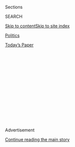 <div id="app">

<div>

<div>

<div>

<div class="NYTAppHideMasthead css-1q2w90k e1suatyy0">

<div class="section css-ui9rw0 e1suatyy2">

<div class="css-eph4ug er09x8g0">

<div class="css-6n7j50">

</div>

<span class="css-1dv1kvn">Sections</span>

<div class="css-10488qs">

<span class="css-1dv1kvn">SEARCH</span>

</div>

[Skip to content](#site-content)[Skip to site
index](#site-index)

</div>

<div id="masthead-section-label" class="css-1wr3we4 eaxe0e00">

[Politics](https://www.nytimes.com/section/politics)

</div>

<div class="css-10698na e1huz5gh0">

</div>

</div>

<div id="masthead-bar-one" class="section hasLinks css-15hmgas e1csuq9d3">

<div class="css-uqyvli e1csuq9d0">

</div>

<div class="css-1uqjmks e1csuq9d1">

</div>

<div class="css-9e9ivx">

[](https://myaccount.nytimes.com/auth/login?response_type=cookie&client_id=vi)

</div>

<div class="css-1bvtpon e1csuq9d2">

[Today’s
Paper](https://www.nytimes.com/section/todayspaper)

</div>

</div>

</div>

</div>

<div data-aria-hidden="false">

<div id="site-content" data-role="main">

<div>

<div class="css-1aor85t" style="opacity:0.000000001;z-index:-1;visibility:hidden">

<div class="css-1hqnpie">

<div class="css-epjblv">

<span class="css-17xtcya">[Politics](/section/politics)</span><span class="css-x15j1o">|</span><span class="css-fwqvlz">All
Combat Roles Now Open to Women, Defense Secretary
Says</span>

</div>

<div class="css-k008qs">

<div class="css-1iwv8en">

<span class="css-18z7m18"></span>

<div>

</div>

</div>

<span class="css-1n6z4y">https://nyti.ms/1Ns1Lv7</span>

<div class="css-1705lsu">

<div class="css-4xjgmj">

<div class="css-4skfbu" data-role="toolbar" data-aria-label="Social Media Share buttons, Save button, and Comments Panel with current comment count" data-testid="share-tools">

  - 
  - 
  - 
  - 
    
    <div class="css-6n7j50">
    
    </div>

  - 
  - 

</div>

</div>

</div>

</div>

</div>

</div>

<div class="css-13pd83m">

</div>

<div id="top-wrapper" class="css-1sy8kpn">

<div id="top-slug" class="css-l9onyx">

Advertisement

</div>

[Continue reading the main
story](#after-top)

<div class="ad top-wrapper" style="text-align:center;height:100%;display:block;min-height:250px">

<div id="top" class="place-ad" data-position="top" data-size-key="top">

</div>

</div>

<div id="after-top">

</div>

</div>

<div id="sponsor-wrapper" class="css-1hyfx7x">

<div id="sponsor-slug" class="css-19vbshk">

Supported by

</div>

[Continue reading the main
story](#after-sponsor)

<div id="sponsor" class="ad sponsor-wrapper" style="text-align:center;height:100%;display:block">

</div>

<div id="after-sponsor">

</div>

</div>

<div class="css-1vkm6nb ehdk2mb0">

# All Combat Roles Now Open to Women, Defense Secretary Says

</div>

![<span class="css-16f3y1r e13ogyst0">Defense Secretary Ashton B. Carter
announced the decision to open all combat jobs in the United States
military to women at a news conference on
Thursday.</span><span class="css-cch8ym"><span class="css-1dv1kvn">Credit</span><span class="css-cnj6d5 e1z0qqy90" itemprop="copyrightHolder"><span class="css-1ly73wi e1tej78p0">Credit...</span><span>Alex
Wong/Getty
Images</span></span></span>](https://static01.nyt.com/images/2015/12/03/multimedia/ash-carter-women/ash-carter-women-videoSixteenByNine3000.jpg)

<div class="css-xt80pu e12qa4dv0">

<div class="css-18e8msd">

<div class="css-vp77d3 epjyd6m0">

<div class="css-1baulvz">

By [<span class="css-1baulvz" itemprop="name">Matthew
Rosenberg</span>](http://www.nytimes.com/by/matthew-rosenberg) and
[<span class="css-1baulvz last-byline" itemprop="name">Dave
Philipps</span>](http://www.nytimes.com/by/dave-philipps)

</div>

</div>

  - Dec. 3,
    2015

  - 
    
    <div class="css-4xjgmj">
    
    <div class="css-d8bdto" data-role="toolbar" data-aria-label="Social Media Share buttons, Save button, and Comments Panel with current comment count" data-testid="share-tools">
    
      - 
      - 
      - 
      - 
        
        <div class="css-6n7j50">
        
        </div>
    
      - 
      - 
    
    </div>
    
    </div>

</div>

</div>

<div class="section meteredContent css-1r7ky0e" name="articleBody" itemprop="articleBody">

<div class="css-1fanzo5 StoryBodyCompanionColumn">

<div class="css-53u6y8">

In a historic transformation of the American military, Defense Secretary
Ashton B. Carter said on Thursday that the Pentagon would open all
combat jobs to women.

“There will be no exceptions,” Mr. Carter said at a news conference. He
added, “They’ll be allowed to drive tanks, fire mortars and lead
infantry soldiers into combat. They’ll be able to serve as Army Rangers
and Green Berets, Navy SEALs, Marine Corps infantry, Air Force
parajumpers and everything else that was previously open only to men.”

The groundbreaking decision overturns a longstanding rule that had
restricted women from combat roles, even though women have often found
themselves in combat in Iraq and Afghanistan over the past 14 years.

It is the latest in a long march of inclusive steps by the military,
including racial integration in 1948 and the lifting of the ban on gay
men and lesbians serving openly in the military in 2011. The decision
this week will open about 220,000 military jobs to women.

</div>

</div>

<div class="css-1fanzo5 StoryBodyCompanionColumn">

<div class="css-53u6y8">

The military faced a deadline set by the Obama administration three
years ago to integrate women into all combat jobs by January or ask for
specific exemptions. The Navy and Air Force have already opened almost
all combat positions to women, and the Army has increasingly integrated
its forces.

The announcement Thursday was a rebuke to the Marine Corps, which has a
93 percent male force dominated by infantry and a culture that still
segregates recruits by gender for basic training. In September, the
Marines requested an exemption for infantry and armor positions, citing
a yearlong study that showed integration could hurt its fighting
ability. But Mr. Carter said he overruled the Marines because the
military should operate under a common set of standards.

</div>

</div>

<div class="css-79elbk" data-testid="photoviewer-wrapper">

<div class="css-z3e15g" data-testid="photoviewer-wrapper-hidden">

</div>

<div class="css-1a48zt4 ehw59r15" data-testid="photoviewer-children">

![<span class="css-16f3y1r e13ogyst0" data-aria-hidden="true">United
States Army First Lt. Shaye Haver, center, and Capt. Kristen Griest,
right, in August after becoming the first female graduates of the Army's
demanding Ranger
School.</span><span class="css-cnj6d5 e1z0qqy90" itemprop="copyrightHolder"><span class="css-1ly73wi e1tej78p0">Credit...</span><span>John
Bazemore/Associated
Press</span></span>](https://static01.nyt.com/images/2015/12/04/us/04COMBAT/04COMBAT-articleLarge.jpg?quality=75&auto=webp&disable=upscale)

</div>

</div>

<div class="css-1fanzo5 StoryBodyCompanionColumn">

<div class="css-53u6y8">

Gen. Joseph E. Dunford Jr., the former commandant of the Marine Corps
who recently became chairman of the Joint Chiefs of Staff, did not
attend the announcement, and in a statement Thursday appeared to give
only tepid support, saying, “I have had the opportunity to provide my
advice on the issue of full integration of women into the armed forces.
In the wake of the secretary’s decision, my responsibility is to ensure
his decision is properly implemented.”

Women have long chafed under the combat restrictions, which allowed them
to serve in combat zones, often under fire, but prevented them from
officially holding combat positions, including in the infantry, which
remain crucial to career advancement. Women have long said that by not
recognizing their real service, the military has unfairly held them
back.

</div>

</div>

<div class="css-1fanzo5 StoryBodyCompanionColumn">

<div class="css-53u6y8">

A major barrier fell this year when women were permitted to go through
the grueling training that would allow them to qualify as Army Rangers,
the service’s elite infantry.

Mr. Carter said that women would be allowed to serve in all military
combat roles by early next year. He characterized the change as
necessary to ensure that the United States military remained the world’s
most powerful.

“When I became secretary of defense, I made a commitment to building
America’s force of the future,” Mr. Carter told reporters. “In the 21st
century that requires drawing strength from the broadest possible pool
of talent. This includes women.”

Many women hailed the decision. “I’m overjoyed,” said Katelyn van Dam,
an attack helicopter pilot in the Marine Corps who has deployed to
Afghanistan. “Now if there is some little girl who wants to be a tanker,
no one can tell her she can’t.”

But the Republican chairmen of the Senate and House Armed Services
Committees expressed caution and noted that by law Congress had 30 days
to review the
decision.

</div>

</div>

<div class="css-79elbk" data-testid="photoviewer-wrapper">

<div class="css-z3e15g" data-testid="photoviewer-wrapper-hidden">

</div>

<div class="css-1a48zt4 ehw59r15" data-testid="photoviewer-children">

<div class="css-1xdhyk6 erfvjey0">

<span class="css-1ly73wi e1tej78p0">Image</span>

<div class="css-zjzyr8">

<div data-testid="lazyimage-container" style="height:257.1333333333334px">

</div>

</div>

</div>

<span class="css-16f3y1r e13ogyst0" data-aria-hidden="true">Cpl.
Christina Oliver, 25, a United States Marine with the Female Engagement
Team, patrolled near an Afghan village to clear the area of Taliban in
2010.</span><span class="css-cnj6d5 e1z0qqy90" itemprop="copyrightHolder"><span class="css-1ly73wi e1tej78p0">Credit...</span><span>Lynsey
Addario for The New York Times</span></span>

</div>

</div>

<div class="css-1fanzo5 StoryBodyCompanionColumn">

<div class="css-53u6y8">

“Secretary Carter’s decision to open all combat positions to women will
have a consequential impact on our service members and our military’s
warfighting capabilities,” Senator John McCain of Arizona and
Representative Mac Thornberry of Texas said in a statement. “The Senate
and House Armed Services Committees intend to carefully and thoroughly
review all relevant documentation related to today’s decision.”

</div>

</div>

<div class="css-1fanzo5 StoryBodyCompanionColumn">

<div class="css-53u6y8">

Some in the military have privately voiced concern that integration will
prove impractical, especially in the infantry, where heavy loads and
long periods of deprivation are part of the job.

“Humping a hundred pounds, man, that ain’t easy, and it remains the
defining physical requirement of the infantry,” said Paul Davis, an
exercise scientist who did a multiyear study of the Marine infantry.
“The practical reality is that even though we want to knock down this
last bastion of exclusion, the preponderance of women will not be able
to do the job.”

Mr. Carter acknowledged at the news conference that simply opening up
combat roles to women was not going to lead to a fully integrated
military. Senior defense officials and military officers would have to
overcome the perception among many service members, men and women alike,
that the change would reduce the effectiveness of the armed services.

The defense secretary sought to assuage those concerns on Thursday by
saying that every service member would have to meet the standards of the
jobs they wished to fill, and “there must be no quotas or perception
thereof.”

He also acknowledged that many units were likely to remain largely male,
especially elite infantry troops and Special Operations forces, where
“only small numbers of women could” likely meet the standards.

“Studies say there are physical differences,” Mr. Carter said, though he
added that some women could meet the most demanding physical
requirements, just as some men could not.

At the same time, he said, military leaders are going to be required to
assign jobs and tasks and determine who is promoted based on “ability,
not gender.”

</div>

</div>

<div class="css-1fanzo5 StoryBodyCompanionColumn">

<div class="css-53u6y8">

Lt. Col. Kate Germano, who oversaw the training of female recruits for
the Marines until she was removed this summer from duty during a dispute
over what she said were lower standards for women in basic training,
said by creating standards, the military would improve across both
genders.

She said while Marines have long resisted the idea of women in combat
units, she did not expect a backlash.

“One thing about the Marine Corps, once you tell us what we have to do,
we’ll do it,” she said. “There was resistance to lifting the ban on
gays, too, and when it was lifted there were no issues. We are a
stronger force for it.”

Mr. Carter’s announcement came less than a month from the three-year
deadline set by the Obama administration to integrate the force.

Some veterans of recent wars say the unexpectedly long period of combat
with no clear enemy lines may have been a driver for the change.

“I honestly didn’t think about women in combat much until Iraq,” said
Jonathan Silk, a retired Army major who served in Afghanistan and Iraq
as a cavalry scout.

In the fray of the insurgency, he said, integrated military police units
near him often faced ferocious attacks. “That is where I encountered
female soldiers that were in the same firefights as us, facing the same
horrible stuff, even if they weren’t technically in combat units. They
could fight just as well as I could, and some of those women were
tremendous leaders. It gave me such respect.”

</div>

</div>

</div>

<div>

</div>

<div>

</div>

<div>

</div>

<div>

<div id="bottom-wrapper" class="css-1ede5it">

<div id="bottom-slug" class="css-l9onyx">

Advertisement

</div>

[Continue reading the main
story](#after-bottom)

<div id="bottom" class="ad bottom-wrapper" style="text-align:center;height:100%;display:block;min-height:90px">

</div>

<div id="after-bottom">

</div>

</div>

</div>

</div>

</div>

## Site Index

<div>

</div>

## Site Information Navigation

  - [© <span>2020</span> <span>The New York Times
    Company</span>](https://help.nytimes.com/hc/en-us/articles/115014792127-Copyright-notice)

<!-- end list -->

  - [NYTCo](https://www.nytco.com/)
  - [Contact
    Us](https://help.nytimes.com/hc/en-us/articles/115015385887-Contact-Us)
  - [Work with us](https://www.nytco.com/careers/)
  - [Advertise](https://nytmediakit.com/)
  - [T Brand Studio](http://www.tbrandstudio.com/)
  - [Your Ad
    Choices](https://www.nytimes.com/privacy/cookie-policy#how-do-i-manage-trackers)
  - [Privacy](https://www.nytimes.com/privacy)
  - [Terms of
    Service](https://help.nytimes.com/hc/en-us/articles/115014893428-Terms-of-service)
  - [Terms of
    Sale](https://help.nytimes.com/hc/en-us/articles/115014893968-Terms-of-sale)
  - [Site
    Map](https://spiderbites.nytimes.com)
  - [Help](https://help.nytimes.com/hc/en-us)
  - [Subscriptions](https://www.nytimes.com/subscription?campaignId=37WXW)

</div>

</div>

</div>

</div>
